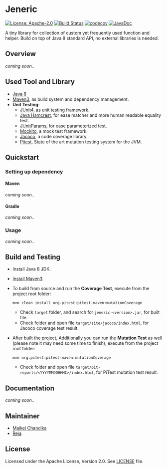 # Jeneric
[![License: Apache-2.0](https://img.shields.io/badge/license-Apache--2.0-green.svg)](/LICENSE)
[![Build Status](https://travis-ci.org/mkdika/jeneric.svg?branch=master)](https://travis-ci.org/mkdika/jeneric)
[![codecov](https://codecov.io/gh/mkdika/jeneric/branch/master/graph/badge.svg)](https://codecov.io/gh/mkdika/jeneric)
[![JavaDoc](https://img.shields.io/badge/javadoc-html-blue.svg)](/#)

A tiny library for collection of custom yet frequently used function and helper. 
Build on top of Java 8 standard API, no external libraries is needed.


## Overview
_coming soon.._


## Used Tool and Library
- [Java 8](http://www.oracle.com/technetwork/java/javase/downloads/java-archive-javase8-2177648.html)
- [Maven3](https://maven.apache.org/index.html), as build system and dependency management.
- __Unit Testing__:
	- [JUnit4](https://junit.org/junit4/), as unit testing framework.
	- [Java Hamcrest](http://hamcrest.org/JavaHamcrest/), for ease matcher and more human readable equality test.
	- [JUnitParams](https://github.com/Pragmatists/JUnitParams), for ease parameterized test.
	- [Mockito](http://site.mockito.org/), a mock test framework.
	- [Jacoco](https://www.eclemma.org/jacoco/), a code coverage library.
	- [Pitest](http://pitest.org/), State of the art mutation testing system for the JVM.


## Quickstart
### Setting up dependency
#### Maven
_coming soon.._

#### Gradle
_coming soon.._

### Usage
_coming soon.._



## Build and Testing
- Install Java 8 JDK.
- [Install Maven3](https://maven.apache.org/install.html).
- To build from source and run the __Coverage Test__, execute from the project root folder:
	
	```console
	mvn clean install org.pitest:pitest-maven:mutationCoverage
	```
	
	- Check `target` folder, and search for `jeneric-<version>.jar`, for built file.
	- Check folder and open file `target/site/jacoco/index.html`, for Jacoco coverage test result.	
	
- After built the project, Additionally you can run the __Mutation Test__ as well (please note it may need some time to finish), 
execute from the project root folder:
	
	```console
	mvn org.pitest:pitest-maven:mutationCoverage
	```
	
	- Check folder and open file `target/pit-reports/<YYYYMMDDHHMI>/index.html`, for PiTest mutation test result.


## Documentation
_coming soon.._


## Maintainer
- [Maikel Chandika](https://github.com/mkdika)
- [Reja](https://github.com/zigic88)


## License
Licensed under the Apache License, Version 2.0. See [LICENSE](/LICENSE) file.

